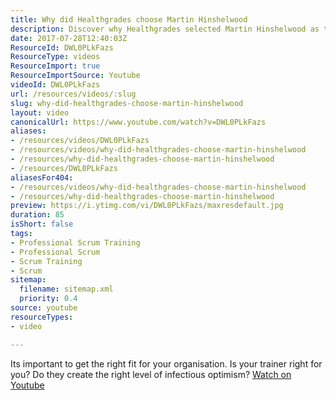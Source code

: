 ```yaml
---
title: Why did Healthgrades choose Martin Hinshelwood
description: Discover why Healthgrades selected Martin Hinshelwood as their trainer. Explore the importance of finding the perfect fit for your organisation!
date: 2017-07-28T12:40:03Z
ResourceId: DWL0PLkFazs
ResourceType: videos
ResourceImport: true
ResourceImportSource: Youtube
videoId: DWL0PLkFazs
url: /resources/videos/:slug
slug: why-did-healthgrades-choose-martin-hinshelwood
layout: video
canonicalUrl: https://www.youtube.com/watch?v=DWL0PLkFazs
aliases:
- /resources/videos/DWL0PLkFazs
- /resources/videos/why-did-healthgrades-choose-martin-hinshelwood
- /resources/why-did-healthgrades-choose-martin-hinshelwood
- /resources/DWL0PLkFazs
aliasesFor404:
- /resources/videos/why-did-healthgrades-choose-martin-hinshelwood
- /resources/why-did-healthgrades-choose-martin-hinshelwood
preview: https://i.ytimg.com/vi/DWL0PLkFazs/maxresdefault.jpg
duration: 85
isShort: false
tags:
- Professional Scrum Training
- Professional Scrum
- Scrum Training
- Scrum
sitemap:
  filename: sitemap.xml
  priority: 0.4
source: youtube
resourceTypes:
- video

---
```

 Its important to get the right fit for your organisation. Is your trainer right for you? Do they create the right level of infectious optimism? 
 [Watch on Youtube](https://www.youtube.com/watch?v=DWL0PLkFazs)
